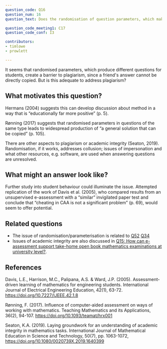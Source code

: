 ```yaml
---
question_code: Q16 
question_num: 16 
question_text: Does the randomisation of question parameters, which makes sharing answers between students difficult, adequately address plagiarism? 

question_code_meeting1: C17 
question_code_conf: I3 

contributors: 
- timlowe
- prowlett

---
```

It seems that randomised parameters, which produce different questions for students, create a barrier to plagiarism, since a friend's answer cannot be directly copied. But is this adequate to address plagiarism?

## What motivates this question?

Hermans (2004) suggests this can develop discussion about method in a way that is “educationally far more positive” (p. 5). 

Rønning (2017) suggests that randomised parameters in questions of the same type leads to widespread production of “a general solution that can be copied” (p. 105). 

There are other aspects to plagiarism or academic integrity (Seaton, 2019). Randomisation, if it works, addresses collusion; issues of impersonation and what other resources, e.g. software, are used when answering questions are unresolved.

## What might an answer look like?

Further study into student behaviour could illuminate the issue. Attempted replication of the work of Davis et al. (2005), who compared results from an unsupervised e-assessment with a “similar” invigilated paper test and conclude that “cheating in CAA is not a significant problem” (p. 69), would seem to offer potential.

## Related questions

* The issue of randomisation/parameterisation is related to [Q52](Q52) [Q34](Q34)
* Issues of academic integrity are also discussed in [Q15: How can e-assessment support take-home open book mathematics examinations at university level?](Q15).

## References

Davis, L.E., Harrison, M.C., Palipana, A.S. & Ward, J.P. (2005). Assessment-driven learning of mathematics for engineering students. International Journal of Electrical Engineering Education, 42(1), 63-72. https://doi.org/10.7227/IJEEE.42.1.8

Rønning, F. (2017). Influence of computer-aided assessment on ways of working with mathematics. Teaching Mathematics and its Applications, 36(2), 94-107. https://doi.org/10.1093/teamat/hrx001

Seaton, K.A. (2019). Laying groundwork for an understanding of academic integrity in mathematics tasks. International Journal of Mathematical Education in Science and Technology, 50(7), pp. 1063-1072, https://doi.org/10.1080/0020739X.2019.1640399
